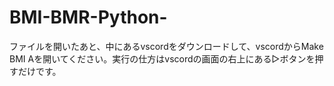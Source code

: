# BMI-BMR-Python-
ファイルを開いたあと、中にあるvscordをダウンロードして、vscordからMake BMI Aを開いてください。実行の仕方はvscordの画面の右上にある▷ボタンを押すだけです。
